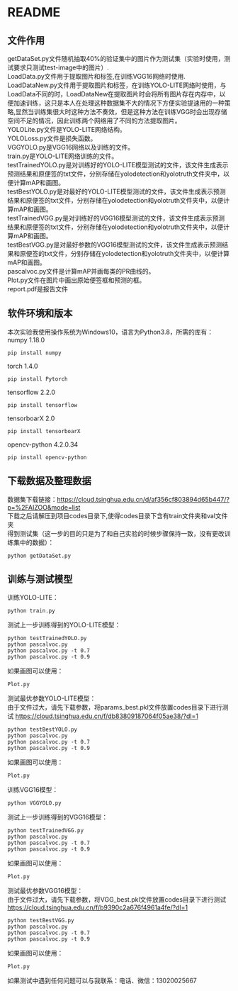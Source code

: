 # README
## 文件作用
getDataSet.py文件随机抽取40%的验证集中的图片作为测试集（实验时使用，测试要求只测试test-image中的图片）.<br>
LoadData.py文件用于提取图片和标签,在训练VGG16网络时使用.<br>
LoadDataNew.py文件用于提取图片和标签，在训练YOLO-LITE网络时使用，与LoadData不同的时，LoadDataNew在提取图片时会将所有图片存在内存中，以便加速训练，这只是本人在处理这种数据集不大的情况下方便实验提速用的一种策略,显然当训练集很大时这种方法不奏效，但是这种方法在训练VGG时会出现存储空间不足的情况，因此训练两个网络用了不同的方法提取图片。<br>
YOLOLite.py文件是YOLO-LITE网络结构。<br>
YOLOLoss.py文件是损失函数。<br>
VGGYOLO.py是VGG16网络以及训练的文件。<br>
train.py是YOLO-LITE网络训练的文件。<br>
testTrainedYOLO.py是对训练好的YOLO-LITE模型测试的文件，该文件生成表示预测结果和原便签的txt文件，分别存储在yolodetection和yolotruth文件夹中，以便计算mAP和画图。<br>
testBestYOLO.py是对最好的YOLO-LITE模型测试的文件，该文件生成表示预测结果和原便签的txt文件，分别存储在yolodetection和yolotruth文件夹中，以便计算mAP和画图。<br>
testTrainedVGG.py是对训练好的VGG16模型测试的文件，该文件生成表示预测结果和原便签的txt文件，分别存储在yolodetection和yolotruth文件夹中，以便计算mAP和画图。<br>
testBestVGG.py是对最好参数的VGG16模型测试的文件，该文件生成表示预测结果和原便签的txt文件，分别存储在yolodetection和yolotruth文件夹中，以便计算mAP和画图。<br>
pascalvoc.py文件是计算mAP并画每类的PR曲线的。<br>
Plot.py文件在图片中画出原始便签框和预测的框。<br>
report.pdf是报告文件


## 软件环境和版本
本次实验我使用操作系统为Windows10，语言为Python3.8，所需的库有：<br>
numpy 1.18.0 
```shell
pip install numpy
```
torch 1.4.0
```shell
pip install Pytorch
```
tensorflow 2.2.0 
```shell
pip install tensorflow
```
tensorboarX 2.0
```shell
pip install tensorboarX
```
opencv-python 4.2.0.34
```shell
pip install opencv-python
```
## 下载数据及整理数据
数据集下载链接：https://cloud.tsinghua.edu.cn/d/af356cf803894d65b447/?p=%2FAIZOO&mode=list<br>
下载之后请解压到项目codes目录下,使得codes目录下含有train文件夹和val文件夹<br>
得到测试集（这一步的目的只是为了和自己实验的时候步骤保持一致，没有更改训练集中的数据）：<br>
```shell
python getDataSet.py
```
## 训练与测试模型
训练YOLO-LITE：<br>
```shell
python train.py
```
测试上一步训练得到的YOLO-LITE模型：<br>
```shell
python testTrainedYOLO.py
python pascalvoc.py
python pascalvoc.py -t 0.7
python pascalvoc.py -t 0.9
```
如果画图可以使用：<br>
```shell
Plot.py
```
测试最优参数YOLO-LITE模型：<br>
由于文件过大，请先下载参数，将params_best.pkl文件放置codes目录下进行测试
https://cloud.tsinghua.edu.cn/f/db83809187064f05ae38/?dl=1
```shell
python testBestYOLO.py
python pascalvoc.py
python pascalvoc.py -t 0.7
python pascalvoc.py -t 0.9
```
如果画图可以使用：<br>
```shell
Plot.py
```
训练VGG16模型：<br>
```shell
python VGGYOLO.py
```
测试上一步训练得到的VGG16模型：<br>
```shell
python testTrainedVGG.py
python pascalvoc.py
python pascalvoc.py -t 0.7
python pascalvoc.py -t 0.9
```
如果画图可以使用：<br>
```shell
Plot.py
```
测试最优参数VGG16模型：<br>
由于文件过大，请先下载参数，将VGG_best.pkl文件放置codes目录下进行测试
https://cloud.tsinghua.edu.cn/f/b9390c2a676f4961a4fe/?dl=1
```shell
python testBestVGG.py
python pascalvoc.py
python pascalvoc.py -t 0.7
python pascalvoc.py -t 0.9
```
如果画图可以使用：<br>
```shell
Plot.py
```

如果测试中遇到任何问题可以与我联系：电话、微信：13020025667
